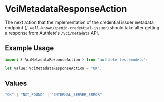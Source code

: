 # VciMetadataResponseAction

The next action that the implementation of the credential issuer
metadata endpoint (`/.well-known/openid-credential-issuer`)
should take after getting a response from Authlete's
`/vci/metadata` API.


## Example Usage

```typescript
import { VciMetadataResponseAction } from "authlete-test/models";

let value: VciMetadataResponseAction = "OK";
```

## Values

```typescript
"OK" | "NOT_FOUND" | "INTERNAL_SERVER_ERROR"
```